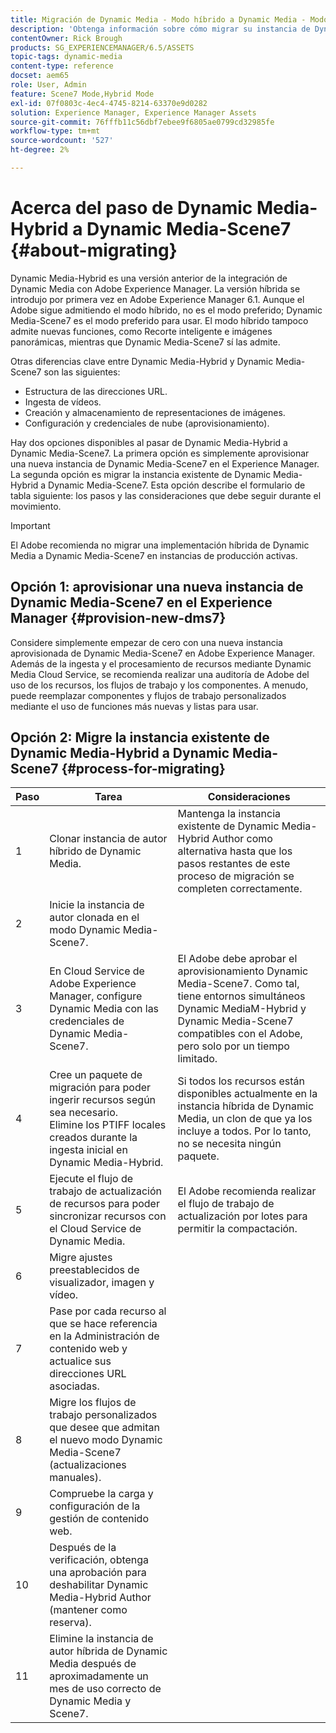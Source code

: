 ```yaml
---
title: Migración de Dynamic Media - Modo híbrido a Dynamic Media - Modo S7
description: 'Obtenga información sobre cómo migrar su instancia de Dynamic Media: modo híbrido a Dynamic Media: modo S7'
contentOwner: Rick Brough
products: SG_EXPERIENCEMANAGER/6.5/ASSETS
topic-tags: dynamic-media
content-type: reference
docset: aem65
role: User, Admin
feature: Scene7 Mode,Hybrid Mode
exl-id: 07f0803c-4ec4-4745-8214-63370e9d0282
solution: Experience Manager, Experience Manager Assets
source-git-commit: 76fffb11c56dbf7ebee9f6805ae0799cd32985fe
workflow-type: tm+mt
source-wordcount: '527'
ht-degree: 2%

---
```


# Acerca del paso de Dynamic Media-Hybrid a Dynamic Media-Scene7 {#about-migrating}

Dynamic Media-Hybrid es una versión anterior de la integración de Dynamic Media con Adobe Experience Manager. La versión híbrida se introdujo por primera vez en Adobe Experience Manager 6.1. Aunque el Adobe sigue admitiendo el modo híbrido, no es el modo preferido; Dynamic Media-Scene7 es el modo preferido para usar. El modo híbrido tampoco admite nuevas funciones, como Recorte inteligente e imágenes panorámicas, mientras que Dynamic Media-Scene7 sí las admite.

Otras diferencias clave entre Dynamic Media-Hybrid y Dynamic Media-Scene7 son las siguientes:

* Estructura de las direcciones URL.
* Ingesta de vídeos.
* Creación y almacenamiento de representaciones de imágenes.
* Configuración y credenciales de nube (aprovisionamiento).

Hay dos opciones disponibles al pasar de Dynamic Media-Hybrid a Dynamic Media-Scene7. La primera opción es simplemente aprovisionar una nueva instancia de Dynamic Media-Scene7 en el Experience Manager. La segunda opción es migrar la instancia existente de Dynamic Media-Hybrid a Dynamic Media-Scene7. Esta opción describe el formulario de tabla siguiente: los pasos y las consideraciones que debe seguir durante el movimiento.

>[!IMPORTANT]
>
>El Adobe recomienda no migrar una implementación híbrida de Dynamic Media a Dynamic Media-Scene7 en instancias de producción activas.

## Opción 1: aprovisionar una nueva instancia de Dynamic Media-Scene7 en el Experience Manager {#provision-new-dms7}

Considere simplemente empezar de cero con una nueva instancia aprovisionada de Dynamic Media-Scene7 en Adobe Experience Manager. Además de la ingesta y el procesamiento de recursos mediante Dynamic Media Cloud Service, se recomienda realizar una auditoría de Adobe del uso de los recursos, los flujos de trabajo y los componentes. A menudo, puede reemplazar componentes y flujos de trabajo personalizados mediante el uso de funciones más nuevas y listas para usar.

## Opción 2: Migre la instancia existente de Dynamic Media-Hybrid a Dynamic Media-Scene7 {#process-for-migrating}

| Paso | Tarea | Consideraciones |
|---|---|---|
| 1 | Clonar instancia de autor híbrido de Dynamic Media. | Mantenga la instancia existente de Dynamic Media-Hybrid Author como alternativa hasta que los pasos restantes de este proceso de migración se completen correctamente. |
| 2 | Inicie la instancia de autor clonada en el modo Dynamic Media-Scene7. |  |
| 3 | En Cloud Service de Adobe Experience Manager, configure Dynamic Media con las credenciales de Dynamic Media-Scene7. | El Adobe debe aprobar el aprovisionamiento Dynamic Media-Scene7. Como tal, tiene entornos simultáneos Dynamic MediaM-Hybrid y Dynamic Media-Scene7 compatibles con el Adobe, pero solo por un tiempo limitado. |
| 4 | Cree un paquete de migración para poder ingerir recursos según sea necesario.<br>Elimine los PTIFF locales creados durante la ingesta inicial en Dynamic Media-Hybrid. | Si todos los recursos están disponibles actualmente en la instancia híbrida de Dynamic Media, un clon de que ya los incluye a todos. Por lo tanto, no se necesita ningún paquete. |
| 5 | Ejecute el flujo de trabajo de actualización de recursos para poder sincronizar recursos con el Cloud Service de Dynamic Media. | El Adobe recomienda realizar el flujo de trabajo de actualización por lotes para permitir la compactación. |
| 6 | Migre ajustes preestablecidos de visualizador, imagen y vídeo. |  |
| 7 | Pase por cada recurso al que se hace referencia en la Administración de contenido web y actualice sus direcciones URL asociadas. |  |
| 8 | Migre los flujos de trabajo personalizados que desee que admitan el nuevo modo Dynamic Media-Scene7 (actualizaciones manuales). |  |
| 9 | Compruebe la carga y configuración de la gestión de contenido web. |  |
| 10 | Después de la verificación, obtenga una aprobación para deshabilitar Dynamic Media-Hybrid Author (mantener como reserva). |  |
| 11 | Elimine la instancia de autor híbrida de Dynamic Media después de aproximadamente un mes de uso correcto de Dynamic Media y Scene7. |  |
